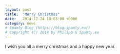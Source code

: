 ```yaml
---
layout: post
title:  "Merry Christmas"
date:   2014-12-24 18:03:00 +0000
category: news
# Spamty Blog (https://blog.spamty.eu/)
# Copyright (C) 2014 by Philipp & Spamty.eu
---
```

I wish you all a merry christmas and a happy new year.